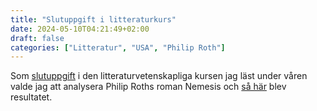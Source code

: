 ```yaml
---
title: "Slutuppgift i litteraturkurs"
date: 2024-05-10T04:21:49+02:00
draft: false
categories: ["Litteratur", "USA", "Philip Roth"]
---
```


Som [slutuppgift](/pdfs/LIVA19/slutuppgift.pdf) i den litteraturvetenskapliga kursen jag läst under våren valde jag att analysera Philip Roths roman Nemesis och
[så här](/pdfs/LIVA19/litteraturuppsats.pdf) blev resultatet.
